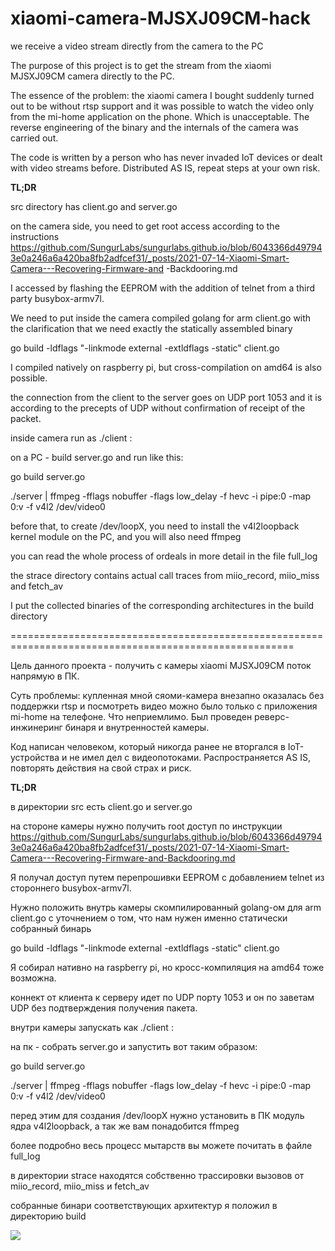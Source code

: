 # xiaomi-camera-MJSXJ09CM-hack
we receive a video stream directly from the camera to the PC

The purpose of this project is to get the stream from the xiaomi MJSXJ09CM camera directly to the PC.

The essence of the problem: the xiaomi camera I bought suddenly turned out to be without rtsp support and it was possible to watch the video only from the mi-home application on the phone. Which is unacceptable.
The reverse engineering of the binary and the internals of the camera was carried out.

The code is written by a person who has never invaded IoT devices or dealt with video streams before.
Distributed AS IS, repeat steps at your own risk.

**TL;DR**

src directory has client.go and server.go

on the camera side, you need to get root access according to the instructions https://github.com/SungurLabs/sungurlabs.github.io/blob/6043366d497943e0a246a6a420ba8fb2adfcef31/_posts/2021-07-14-Xiaomi-Smart-Camera---Recovering-Firmware-and -Backdooring.md

I accessed by flashing the EEPROM with the addition of telnet from a third party busybox-armv7l.

We need to put inside the camera compiled golang for arm client.go with the clarification that we need exactly the statically assembled binary

go build -ldflags "-linkmode external -extldflags -static" client.go

I compiled natively on raspberry pi, but cross-compilation on amd64 is also possible.

the connection from the client to the server goes on UDP port 1053 and it is according to the precepts of UDP without confirmation of receipt of the packet.

inside camera run as ./client <your PC ip address>:<port>

on a PC - build server.go and run like this:

go build server.go

./server | ffmpeg -fflags nobuffer -flags low_delay -f hevc -i pipe:0 -map 0:v -f v4l2 /dev/video0

before that, to create /dev/loopX, you need to install the v4l2loopback kernel module on the PC, and you will also need ffmpeg

you can read the whole process of ordeals in more detail in the file full_log

the strace directory contains actual call traces from miio_record, miio_miss and fetch_av

I put the collected binaries of the corresponding architectures in the build directory

=======================================================================================================

Цель данного проекта - получить с камеры xiaomi MJSXJ09CM поток напрямую в ПК.

Суть проблемы: купленная мной сяоми-камера внезапно оказалась без поддержки rtsp и посмотреть видео можно было только с приложения mi-home на телефоне. Что неприемлимо.
Был проведен реверс-инжинеринг бинаря и внутренностей камеры.

Код написан человеком, который никогда ранее не вторгался в IoT-устройства и не имел дел с видеопотоками.
Распространяется AS IS, повторять действия на свой страх и риск.

**TL;DR**

в директории src есть client.go и server.go

на стороне камеры нужно получить root доступ по инструкции https://github.com/SungurLabs/sungurlabs.github.io/blob/6043366d497943e0a246a6a420ba8fb2adfcef31/_posts/2021-07-14-Xiaomi-Smart-Camera---Recovering-Firmware-and-Backdooring.md

Я получал доступ путем перепрошивки EEPROM с добавлением telnet из стороннего busybox-armv7l.

Нужно положить внутрь камеры скомпилированный golang-ом для arm client.go с уточнением о том, что нам нужен именно статически собранный бинарь

go build -ldflags "-linkmode external -extldflags -static" client.go

Я собирал нативно на raspberry pi, но кросс-компиляция на amd64 тоже возможна.

коннект от клиента к серверу идет по UDP порту 1053 и он по заветам UDP без подтверждения получения пакета.

внутри камеры запускать как ./client <your PC ip address>:<port>

на пк - собрать server.go и запустить вот таким образом:

go build server.go

./server | ffmpeg -fflags nobuffer -flags low_delay  -f hevc -i pipe:0 -map 0:v -f v4l2 /dev/video0

перед этим для создания /dev/loopX нужно установить в ПК модуль ядра v4l2loopback, а так же вам понадобится ffmpeg

более подробно весь процесс мытарств вы можете почитать в файле full_log


в директории strace находятся собственно трассировки вызовов от miio_record, miio_miss и fetch_av


собранные бинари соответствующих архитектур я положил в директорию build



![](https://github.com/hatsujouki/xiaomi-camera-MJSXJ09CM-hack/blob/main/proof_of_work.gif)
